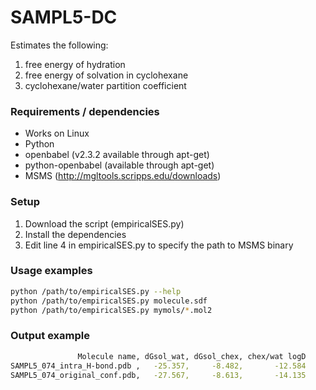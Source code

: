 # SAMPL5-DC

Estimates the following:

1. free energy of hydration
2. free energy of solvation in cyclohexane
3. cyclohexane/water partition coefficient

### Requirements / dependencies
* Works on Linux
* Python 
* openbabel (v2.3.2 available through apt-get)
* python-openbabel (available through apt-get)
* MSMS (http://mgltools.scripps.edu/downloads)

### Setup
1. Download the script (empiricalSES.py)
2. Install the dependencies
3. Edit line 4 in empiricalSES.py to specify the path to MSMS binary

### Usage examples
```bash
python /path/to/empiricalSES.py --help
python /path/to/empiricalSES.py molecule.sdf
python /path/to/empiricalSES.py mymols/*.mol2
```

### Output example
```bash
               Molecule name, dGsol_wat, dGsol_chex, chex/wat logD
SAMPL5_074_intra_H-bond.pdb ,   -25.357,     -8.482,       -12.584
SAMPL5_074_original_conf.pdb,   -27.567,     -8.613,       -14.135
```
